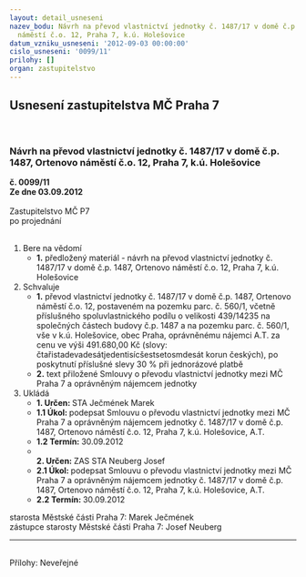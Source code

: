 ```yaml
---
layout: detail_usneseni
nazev_bodu: Návrh na převod vlastnictví jednotky č. 1487/17 v domě č.p. 1487, Ortenovo
  náměstí č.o. 12, Praha 7, k.ú. Holešovice
datum_vzniku_usneseni: '2012-09-03 00:00:00'
cislo_usneseni: '0099/11'
prilohy: []
organ: zastupitelstvo
---
```

<div id="ucUsn_pList" class="usn">
	<span><h2>Usnesení zastupitelstva MČ Praha 7 </h2>
<br></span><div class="standBody">
<span><h3>Návrh na převod vlastnictví jednotky č. 1487/17 v domě č.p. 1487, Ortenovo náměstí č.o. 12, Praha 7, k.ú. Holešovice</h3></span><div class="center">
		<strong>č. 0099/11</strong><br>
	</div>
<div class="center">
		<strong>Ze dne 03.09.2012</strong><br><br>
	</div>Zastupitelstvo MČ P7<br> po projednání<br><br><ol>
<li>Bere na vědomí<ul><li>
<strong>1.</strong> předložený materiál - návrh na převod vlastnictví jednotky č. 1487/17 v domě č.p. 1487, Ortenovo náměstí č.o. 12, Praha 7, k.ú. Holešovice</li></ul>
</li>
<li>Schvaluje<ul>
<li>
<strong>1.</strong> převod vlastnictví jednotky č. 1487/17 v domě č.p. 1487, Ortenovo náměstí č.o. 12, postaveném na pozemku parc. č. 560/1, včetně příslušného spoluvlastnického podílu o velikosti 439/14235 na společných částech budovy č.p. 1487 a na pozemku parc. č. 560/1, vše v k.ú. Holešovice, obec Praha, oprávněnému nájemci A.T.  za cenu ve výši 491.680,00 Kč (slovy: čtařistadevadesátjedentisícšestsetosmdesát korun českých), po poskytnutí příslušné slevy 30 % při jednorázové platbě</li>
<li>
<strong>2.</strong> text přiložené Smlouvy o převodu vlastnictví jednotky mezi MČ Praha 7 a oprávněným nájemcem jednotky</li>
</ul>
</li>
<li>Ukládá<ul>
<li>
<strong>1. Určen: </strong>STA Ječmének Marek</li>
<li>
<strong>1.1 Úkol: </strong>podepsat Smlouvu o převodu vlastnictví jednotky mezi MČ Praha 7 a oprávněným nájemcem jednotky č. 1487/17 v domě č.p. 1487, Ortenovo náměstí č.o. 12, Praha 7, k.ú. Holešovice, A.T.</li>
<li>
<strong>1.2 Termín: </strong>30.09.2012</li>
<li>
<strong><br>2. Určen: </strong>ZAS STA Neuberg Josef</li>
<li>
<strong>2.1 Úkol: </strong>podepsat Smlouvu o převodu vlastnictví jednotky mezi MČ Praha 7 a oprávněným nájemcem jednotky č. 1487/17 v domě č.p. 1487, Ortenovo náměstí č.o. 12, Praha 7, k.ú. Holešovice, A.T.</li>
<li>
<strong>2.2 Termín: </strong>30.09.2012</li>
</ul>
</li>
</ol>starosta Městské části Praha 7: Marek Ječmének<br>zástupce starosty Městské části Praha 7: Josef Neuberg<hr>
<br>Přílohy: Neveřejné</div>
</div>